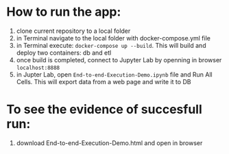 # How to run the app:
 1. clone current repository to a local folder
 2. in Terminal navigate to the local folder with docker-compose.yml file
 3. in Terminal execute: ```docker-compose up --build```. This will build and deploy two containers: db and etl
 4. once build is completed, connect to Jupyter Lab by openning in browser ```localhost:8888```
 5. in Jupter Lab, open ```End-to-end-Execution-Demo.ipynb``` file and Run All Cells. This will export data from a web page and write it to DB
 
 # To see the evidence of succesfull run:
 1. download End-to-end-Execution-Demo.html and open in browser

